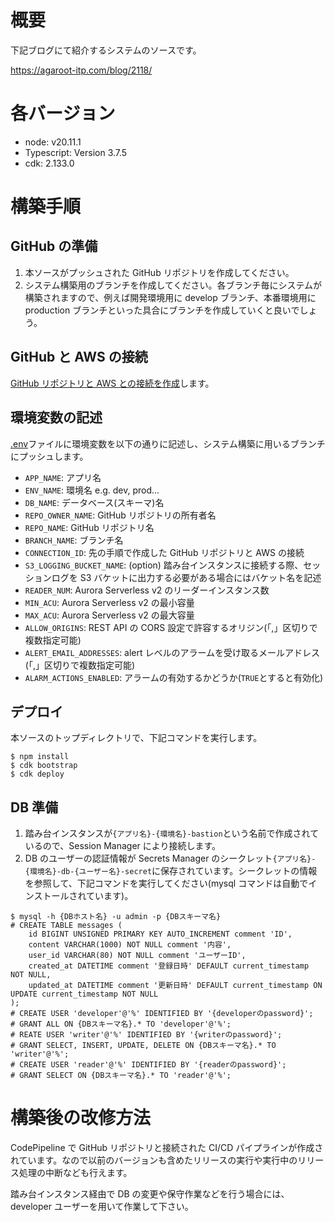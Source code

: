 # 概要

下記ブログにて紹介するシステムのソースです。

https://agaroot-itp.com/blog/2118/

# 各バージョン

- node: v20.11.1
- Typescript: Version 3.7.5
- cdk: 2.133.0

# 構築手順

## GitHub の準備

1. 本ソースがプッシュされた GitHub リポジトリを作成してください。
1. システム構築用のブランチを作成してください。各ブランチ毎にシステムが構築されますので、例えば開発環境用に develop ブランチ、本番環境用に production ブランチといった具合にブランチを作成していくと良いでしょう。

## GitHub と AWS の接続

[GitHub リポジトリと AWS との接続を作成](https://docs.aws.amazon.com/ja_jp/codepipeline/latest/userguide/connections-github.html)します。

## 環境変数の記述

[.env](./.env)ファイルに環境変数を以下の通りに記述し、システム構築に用いるブランチにプッシュします。

- `APP_NAME`: アプリ名
- `ENV_NAME`: 環境名 e.g. dev, prod...
- `DB_NAME`: データベース(スキーマ)名
- `REPO_OWNER_NAME`: GitHub リポジトリの所有者名
- `REPO_NAME`: GitHub リポジトリ名
- `BRANCH_NAME`: ブランチ名
- `CONNECTION_ID`: 先の手順で作成した GitHub リポジトリと AWS の接続
- `S3_LOGGING_BUCKET_NAME`: (option) 踏み台インスタンスに接続する際、セッションログを S3 バケットに出力する必要がある場合にはバケット名を記述
- `READER_NUM`: Aurora Serverless v2 のリーダーインスタンス数
- `MIN_ACU`: Aurora Serverless v2 の最小容量
- `MAX_ACU`: Aurora Serverless v2 の最大容量
- `ALLOW_ORIGINS`: REST API の CORS 設定で許容するオリジン(「,」区切りで複数指定可能)
- `ALERT_EMAIL_ADDRESSES`: alert レベルのアラームを受け取るメールアドレス(「,」区切りで複数指定可能)
- `ALARM_ACTIONS_ENABLED`: アラームの有効するかどうか(`TRUE`とすると有効化)

## デプロイ

本ソースのトップディレクトリで、下記コマンドを実行します。

```
$ npm install
$ cdk bootstrap
$ cdk deploy
```

## DB 準備

1. 踏み台インスタンスが`{アプリ名}-{環境名}-bastion`という名前で作成されているので、Session Manager により接続します。
1. DB のユーザーの認証情報が Secrets Manager のシークレット`{アプリ名}-{環境名}-db-{ユーザー名}-secret`に保存されています。シークレットの情報を参照して、下記コマンドを実行してください(mysql コマンドは自動でインストールされています)。

```
$ mysql -h {DBホスト名} -u admin -p {DBスキーマ名}
# CREATE TABLE messages (
    id BIGINT UNSIGNED PRIMARY KEY AUTO_INCREMENT comment 'ID',
    content VARCHAR(1000) NOT NULL comment '内容',
    user_id VARCHAR(80) NOT NULL comment 'ユーザーID',
    created_at DATETIME comment '登録日時' DEFAULT current_timestamp NOT NULL,
    updated_at DATETIME comment '更新日時' DEFAULT current_timestamp ON UPDATE current_timestamp NOT NULL
);
# CREATE USER 'developer'@'%' IDENTIFIED BY '{developerのpassword}';
# GRANT ALL ON {DBスキーマ名}.* TO 'developer'@'%';
# REATE USER 'writer'@'%' IDENTIFIED BY '{writerのpassword}';
# GRANT SELECT, INSERT, UPDATE, DELETE ON {DBスキーマ名}.* TO 'writer'@'%';
# CREATE USER 'reader'@'%' IDENTIFIED BY '{readerのpassword}';
# GRANT SELECT ON {DBスキーマ名}.* TO 'reader'@'%';
```

# 構築後の改修方法

CodePipeline で GitHub リポジトリと接続された CI/CD パイプラインが作成されています。なので以前のバージョンも含めたリリースの実行や実行中のリリース処理の中断なども行えます。

踏み台インスタンス経由で DB の変更や保守作業などを行う場合には、developer ユーザーを用いて作業して下さい。
